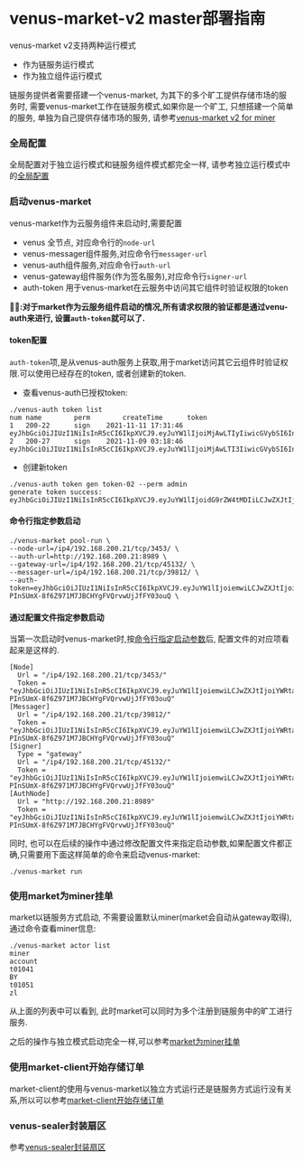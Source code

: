 # venus-market-v2 master部署指南

venus-market v2支持两种运行模式
- 作为链服务运行模式
- 作为独立组件运行模式

链服务提供者需要搭建一个venus-market, 为其下的多个旷工提供存储市场的服务时, 需要venus-market工作在链服务模式,如果你是一个旷工, 只想搭建一个简单的服务, 单独为自己提供存储市场的服务, 请参考[venus-market v2 for miner](using-venus-market-for-miner.md)

### 全局配置
全局配置对于独立运行模式和链服务组件模式都完全一样, 请参考独立运行模式中的[全局配置](using-venus-market-for-miner.md#全局配置)

### 启动venus-market

venus-market作为云服务组件来启动时,需要配置
- venus 全节点, 对应命令行的`node-url`
- venus-messager组件服务,对应命令行`messager-url`
- venus-auth组件服务,对应命令行`auth-url`
- venus-gateway组件服务(作为签名服务),对应命令行`signer-url`
- auth-token 用于venus-market在云服务中访问其它组件时验证权限的token

:tipping_hand_woman:**:对于market作为云服务组件启动的情况,所有请求权限的验证都是通过venu-auth来进行, 设置`auth-token`就可以了.**

#### token配置

`auth-token`项,是从venus-auth服务上获取,用于market访问其它云组件时验证权限.可以使用已经存在的token, 或者创建新的token.

- 查看venus-auth已授权token:
```shell
./venus-auth token list
num	name		perm		createTime		token
1	200-22		sign	2021-11-11 17:31:46	eyJhbGciOiJIUzI1NiIsInR5cCI6IkpXVCJ9.eyJuYW1lIjoiMjAwLTIyIiwicGVybSI6InNpZ24iLCJleHQiOiIifQ.15iGGy1YOr02GOjCNV7PDnO6D5gw1DJi6l16I1UwHAg
2	200-27		sign	2021-11-09 03:18:46	eyJhbGciOiJIUzI1NiIsInR5cCI6IkpXVCJ9.eyJuYW1lIjoiMjAwLTI3IiwicGVybSI6InNpZ24iLCJleHQiOiIifQ.un57v1L1_6gwFrJEdrGuFJ5HnSD4DbhH59EAMIJMu18
```
- 创建新token
```shell
./venus-auth token gen token-02 --perm admin
generate token success: eyJhbGciOiJIUzI1NiIsInR5cCI6IkpXVCJ9.eyJuYW1lIjoidG9rZW4tMDIiLCJwZXJtIjoicmVhZCIsImV4dCI6IiJ9.hgFSVZmWlqsf_H10bs7iTp7iNLh5uc3ItLsAAq3_EBc
```

#### 命令行指定参数启动

```shell
./venus-market pool-run \
--node-url=/ip4/192.168.200.21/tcp/3453/ \
--auth-url=http://192.168.200.21:8989 \
--gateway-url=/ip4/192.168.200.21/tcp/45132/ \
--messager-url=/ip4/192.168.200.21/tcp/39812/ \
--auth-token=eyJhbGciOiJIUzI1NiIsInR5cCI6IkpXVCJ9.eyJuYW1lIjoiemwiLCJwZXJtIjoiYWRtaW4iLCJleHQiOiIifQ.3u-PInSUmX-8f6Z971M7JBCHYgFVQrvwUjJfFY03ouQ \
```

#### 通过配置文件指定参数启动

当第一次启动时venus-market时,按[命令行指定启动参数](#命令行指定参数启动)后, 配置文件的对应项看起来是这样的.
```yuml
[Node]
  Url = "/ip4/192.168.200.21/tcp/3453/"
  Token = "eyJhbGciOiJIUzI1NiIsInR5cCI6IkpXVCJ9.eyJuYW1lIjoiemwiLCJwZXJtIjoiYWRtaW4iLCJleHQiOiIifQ.3u-PInSUmX-8f6Z971M7JBCHYgFVQrvwUjJfFY03ouQ"
[Messager]
  Url = "/ip4/192.168.200.21/tcp/39812/"
  Token = "eyJhbGciOiJIUzI1NiIsInR5cCI6IkpXVCJ9.eyJuYW1lIjoiemwiLCJwZXJtIjoiYWRtaW4iLCJleHQiOiIifQ.3u-PInSUmX-8f6Z971M7JBCHYgFVQrvwUjJfFY03ouQ"
[Signer]
  Type = "gateway"
  Url = "/ip4/192.168.200.21/tcp/45132/"
  Token = "eyJhbGciOiJIUzI1NiIsInR5cCI6IkpXVCJ9.eyJuYW1lIjoiemwiLCJwZXJtIjoiYWRtaW4iLCJleHQiOiIifQ.3u-PInSUmX-8f6Z971M7JBCHYgFVQrvwUjJfFY03ouQ"
[AuthNode]
  Url = "http://192.168.200.21:8989"
  Token = "eyJhbGciOiJIUzI1NiIsInR5cCI6IkpXVCJ9.eyJuYW1lIjoiemwiLCJwZXJtIjoiYWRtaW4iLCJleHQiOiIifQ.3u-PInSUmX-8f6Z971M7JBCHYgFVQrvwUjJfFY03ouQ"
```
同时, 也可以在后续的操作中通过修改配置文件来指定启动参数,如果配置文件都正确,只需要用下面这样简单的命令来启动venus-market:
```shell
./venus-market run
```

### 使用market为miner挂单
market以链服务方式启动, 不需要设置默认miner(market会自动从gateway取得),通过命令查看miner信息:
```shell
./venus-market actor list                                                                
miner                                                                                   account
t01041                                                                                  BY
t01051                                                                                  zl
```
从上面的列表中可以看到, 此时market可以同时为多个注册到链服务中的旷工进行服务.

之后的操作与独立模式启动完全一样,可以参考[market为miner挂单](./using-venus-market-for-miner.md#使用market为miner挂单)

### 使用market-client开始存储订单
market-client的使用与venus-market以独立方式运行还是链服务方式运行没有关系,所以可以参考[market-client开始存储订单](./using-venus-market-for-miner.md#使用market-client开始存储订单)

### venus-sealer封装扇区
参考[venus-sealer封装扇区](./using-venus-market-for-miner.md#venus-sealer封装扇区)

